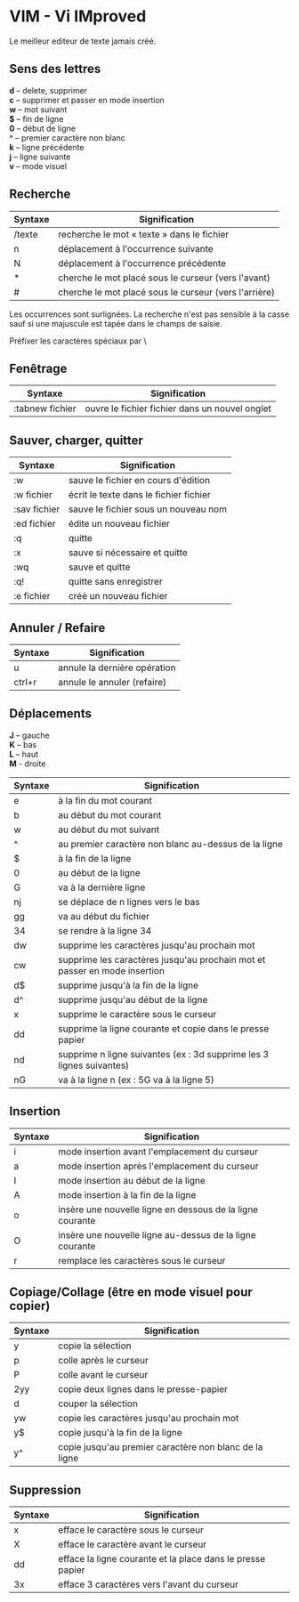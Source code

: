 # VIM - Vi IMproved

Le meilleur editeur de texte jamais créé.

## Sens des lettres

**d** – delete, supprimer  
**c** – supprimer et passer en mode insertion  
**w** – mot suivant  
**$** – fin de ligne  
**0** – début de ligne  
**^** – premier caractère non blanc  
**k** – ligne précédente  
**j** – ligne suivante  
**v** – mode visuel  

## Recherche

| Syntaxe | Signification |
| --- | --- |
| /texte | recherche le mot « texte » dans le fichier |
| n | déplacement à l&#39;occurrence suivante |
| N | déplacement à l&#39;occurrence précédente |
| \* | cherche le mot placé sous le curseur (vers l&#39;avant) |
| # | cherche le mot placé sous le curseur (vers l&#39;arrière) |

Les occurrences sont surlignées. La recherche n&#39;est pas sensible à la casse sauf si une majuscule est tapée dans le champs de saisie.

Préfixer les caractères spéciaux par \

## Fenêtrage

| Syntaxe | Signification |
| --- | --- |
| :tabnew fichier | ouvre le fichier fichier dans un nouvel onglet |

## Sauver, charger, quitter

| Syntaxe | Signification |
| --- | --- |
| :w | sauve le fichier en cours d&#39;édition |
| :w fichier | écrit le texte dans le fichier fichier |
| :sav fichier | sauve le fichier sous un nouveau nom |
| :ed fichier | édite un nouveau fichier |
| :q | quitte |
| :x | sauve si nécessaire et quitte |
| :wq | sauve et quitte |
| :q! | quitte sans enregistrer |
| :e fichier | créé un nouveau fichier |

## Annuler / Refaire

| Syntaxe | Signification |
| --- | --- |
| u | annule la dernière opération |
| ctrl+r | annule le annuler (refaire) |

## Déplacements

**J** – gauche  
**K** – bas  
**L** – haut  
**M** - droite  

| Syntaxe | Signification |
| --- | --- |
| e | à la fin du mot courant |
| b | au début du mot courant |
| w | au début du mot suivant |
| ^  | au premier caractère non blanc au-dessus de la ligne |
| $ | à la fin de la ligne |
| 0 | au début de la ligne |
| G | va à la dernière ligne |
| nj | se déplace de n lignes vers le bas |
| gg | va au début du fichier |
| 34 | se rendre à la ligne 34 |
| dw | supprime les caractères jusqu&#39;au prochain mot |
| cw | supprime les caractères jusqu&#39;au prochain mot et passer en mode insertion |
| d$ | supprime jusqu&#39;à la fin de la ligne |
| d^        | supprime jusqu&#39;au début de la ligne |
| x | supprime le caractère sous le curseur |
| dd | supprime la ligne courante et copie dans le presse papier |
| nd | supprime n ligne suivantes (ex : 3d supprime les 3 lignes suivantes) |
| nG | va à la ligne n (ex : 5G va à la ligne 5) |

## Insertion

| Syntaxe | Signification |
| --- | --- |
| i | mode insertion avant l&#39;emplacement du curseur |
| a | mode insertion après l&#39;emplacement du curseur |
| I | mode insertion au début de la ligne |
| A | mode insertion à la fin de la ligne |
| o | insère une nouvelle ligne en dessous de la ligne courante |
| O | insère une nouvelle ligne au-dessus de la ligne courante |
| r | remplace les caractères sous le curseur |

## Copiage/Collage (être en mode visuel pour copier)

| Syntaxe | Signification |
| --- | --- |
| y | copie la sélection |
| p | colle après le curseur |
| P | colle avant le curseur |
| 2yy | copie deux lignes dans le presse-papier |
| d | couper la sélection |
| yw | copie les caractères jusqu&#39;au prochain mot |
| y$ | copie jusqu&#39;à la fin de la ligne |
| y^        | copie jusqu&#39;au premier caractère non blanc de la ligne |

## Suppression

| Syntaxe | Signification |
| --- | --- |
| x | efface le caractère sous le curseur |
| X | efface le caractère avant le curseur |
| dd | efface la ligne courante et la place dans le presse papier |
| 3x | efface 3 caractères vers l&#39;avant du curseur |
